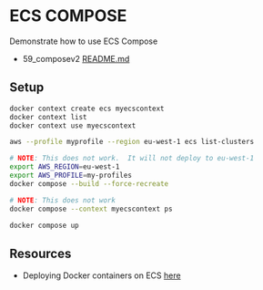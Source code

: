 # ECS COMPOSE

Demonstrate how to use ECS Compose  

* 59_composev2 [README.md](../59_composev2/README.md)  

## Setup

```sh
docker context create ecs myecscontext
docker context list
docker context use myecscontext

aws --profile myprofile --region eu-west-1 ecs list-clusters
```

```sh
# NOTE: This does not work.  It will not deploy to eu-west-1
export AWS_REGION=eu-west-1 
export AWS_PROFILE=my-profiles
docker compose --build --force-recreate

# NOTE: This does not work
docker compose --context myecscontext ps 

docker compose up    

```



## Resources

* Deploying Docker containers on ECS [here](https://docs.docker.com/cloud/ecs-integration/)  
